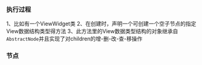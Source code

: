 

### 执行过程
1、比如有一个ViewWidget类
2、在创建时，声明一个可创建一个空子节点的指定View数据结构类型得方法
3、此方法里的View数据类型结构的对象继承自`AbstractNode`并且实现了对children的增-删-改-查-移操作



### 节点



